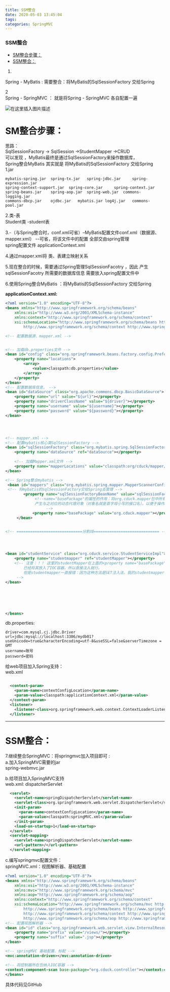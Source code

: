 ```yaml
---
title: SSM整合
date: 2020-05-03 13:45:04
tags: 
categories: SpringMVC
---
```


<!--more-->

### SSM整合

- [SM整合步骤：](#SM_9)
- [SSM整合：](#SSM_128)

  
1.  
Spring - MyBatis : 需要整合：将MyBatis的SqlSessionFactory 交给Spring

2  
Spring \- SpringMVC ： 就是将Spring \- SpringMVC 各自配置一遍

![在这里插入图片描述](https://img-blog.csdnimg.cn/20200503134422604.png?x-oss-process=image/watermark,type_ZmFuZ3poZW5naGVpdGk,shadow_10,text_aHR0cHM6Ly9ibG9nLmNzZG4ubmV0L3FxXzIxMDQwNTU5,size_16,color_FFFFFF,t_70)

# SM整合步骤：

思路：  
SqlSessionFactory \-> SqlSession \->StudentMapper \->CRUD  
可以发现 ，MyBatis最终是通过SqlSessionFactory来操作数据库，  
Spring整合MyBatis 其实就是 将MyBatis的SqlSessionFactory 交给Spring  
1.jar

```
mybatis-spring.jar	spring-tx.jar	spring-jdbc.jar		spring-expression.jar
spring-context-support.jar	spring-core.jar		spring-context.jar
spring-beans.jar	spring-aop.jar	spring-web.jar	commons-logging.jar
commons-dbcp.jar	ojdbc.jar	mybatis.jar	log4j.jar	commons-pool.jar
```

2.类-表  
Student类 \-student表

3.-（与Spring整合时，conf.xml可省）–MyBatis配置文件conf.xml（数据源、mapper.xml） \--可省，将该文件中的配置 全部交由spring管理  
spring配置文件 applicationContext.xml

4.通过mapper.xml将 类、表建立映射关系

5.现在整合的时候，需要通过Spring管理SqlSessionFacotry ，因此 产生sqlSessionFacotry 所需要的数据库信息 需要放入spring配置文件中

6.使用Spring整合MyBatis ：将MyBatis的SqlSessionFactory 交给Spring

**applicationContext.xml:**

```xml
<?xml version="1.0" encoding="UTF-8"?>
<beans xmlns="http://www.springframework.org/schema/beans"
	xmlns:xsi="http://www.w3.org/2001/XMLSchema-instance"
	xmlns:context="http://www.springframework.org/schema/context"
	xsi:schemaLocation="http://www.springframework.org/schema/beans http://www.springframework.org/schema/beans/spring-beans.xsd
		http://www.springframework.org/schema/context http://www.springframework.org/schema/context/spring-context-4.3.xsd">

<!-- 配置数据源、mapper.xml -->


<!-- 加载db.properties文件 -->
<bean id="config" class="org.springframework.beans.factory.config.PreferencesPlaceholderConfigurer">
	<property name="locations">
		<array>
			<value>classpath:db.properties</value>		
		</array>
	</property>
</bean>
<!-- 配置数据库信息， -->
<bean id="dataSource" class="org.apache.commons.dbcp.BasicDataSource">
	<property name="url" value="${url}"></property>
	<property name="driverClassName" value="${driver}"></property>
	<property name="username" value="${username}"></property>
	<property name="password" value="${password}"></property>
</bean>




<!-- mapper.xml -->
<!-- 配置mybatis核心类SqlSessionFactory -->
<bean id="sqlSessionFactory" class="org.mybatis.spring.SqlSessionFactoryBean">
	<property name="dataSource" ref="dataSource"></property>
	
	<!-- 加载Mapper.xml文件 -->
	<property name="mapperLocations" value="classpath:org/cduck/mapper/*.xml"></property>
</bean>

<!-- Spring整合mybatis -->
 <bean id="mappers" class="org.mybatis.spring.mapper.MapperScannerConfigurer">
 <!-- 将mybatis的sqlSessionFactory交给Spring去管理 -->
	 	<property name="sqlSessionFactoryBeanName" value="sqlSessionFactory"></property>
	 	 	 <!--name="basePackage"的属性的作用：将org.cduck.mapper包中所有的接口
	 	 	 产生与之对应的动态代理对象（对象名就是首字母小写的接口名）。以便于操作mybatis	
	 	 	 	  -->
	 	 	<property name="basePackage" value="org.cduck.mapper"></property>
	 </bean>


<!-- =============================分割线============================= -->




<bean id="studentService" class="org.cduck.service.StudentServiceImpl">
	<property name="studentmapper" ref="studentMapper"></property>
	<!-- 注意：！！ 这里的studentMapper在上面的<property name="basePackage" value="org.cduck.mapper"></property>
		已经将其放入了IOC容器，所以直接注入就行。
		但是studentmapper一直报错：因为这种方法是SET注入法，我的studentmapper没有写set方法所以报错
	 -->
</bean>






</beans>

```

db.properties:

```properties
driver=com.mysql.cj.jdbc.Driver
url=jdbc:mysql://localhost:3306/mydb01?useUnicode=true&characterEncoding=utf-8&useSSL=false&serverTimezone = GMT
username=账号
password=密码
```

给web项目加入Spring支持：  
web.xml

```xml

  <context-param>
    <param-name>contextConfigLocation</param-name>
    <param-value>classpath:applicationContext.xml</param-value>
  </context-param>
  <listener>
    <listener-class>org.springframework.web.context.ContextLoaderListener</listener-class>
  </listener>
```

---

# SSM整合：

7.继续整合SpringMVC：将springmvc加入项目即可 :  
a.加入SpringMVC需要的jar  
spring-webmvc.jar

b.给项目加入SpringMVC支持  
web.xml: dispatcherServlet

```xml
  <servlet>
    <servlet-name>springDispatcherServlet</servlet-name>
    <servlet-class>org.springframework.web.servlet.DispatcherServlet</servlet-class>
    <init-param>
      <param-name>contextConfigLocation</param-name>
      <param-value>classpath:springMVC.xml</param-value>
    </init-param>
    <load-on-startup>1</load-on-startup>
  </servlet>
  <servlet-mapping>
    <servlet-name>springDispatcherServlet</servlet-name>
    <url-pattern>/</url-pattern>
  </servlet-mapping>
```

c.编写springmvc配置文件：  
springMVC.xml：视图解析器、基础配置

```xml
<?xml version="1.0" encoding="UTF-8"?>
<beans xmlns="http://www.springframework.org/schema/beans"
	xmlns:xsi="http://www.w3.org/2001/XMLSchema-instance"
	xmlns:mvc="http://www.springframework.org/schema/mvc"
	xmlns:aop="http://www.springframework.org/schema/aop"
	xmlns:context="http://www.springframework.org/schema/context"
	xsi:schemaLocation="http://www.springframework.org/schema/mvc http://www.springframework.org/schema/mvc/spring-mvc-4.3.xsd
		http://www.springframework.org/schema/beans http://www.springframework.org/schema/beans/spring-beans.xsd
		http://www.springframework.org/schema/context http://www.springframework.org/schema/context/spring-context-4.3.xsd
		http://www.springframework.org/schema/aop http://www.springframework.org/schema/aop/spring-aop-4.3.xsd">
<!-- 配置视图解析器 -->
<bean id="id" class="org.springframework.web.servlet.view.InternalResourceViewResolver">
	<property name="prefix" value="/views/"></property>
	<property name="suffix" value=".jsp"></property>
</bean>

<!-- springMVC 基础配置、标配 -->
<mvc:annotation-driven></mvc:annotation-driven>

<!-- 将控制器所在包纳入IOC容器 -->
<context:component-scan base-package="org.cduck.controller"></context:component-scan>
</beans>
```

具体代码见GitHub
